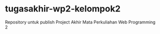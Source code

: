 # tugasakhir-wp2-kelompok2
Repository untuk publish Project Akhir Mata Perkuliahan Web Programming 2
